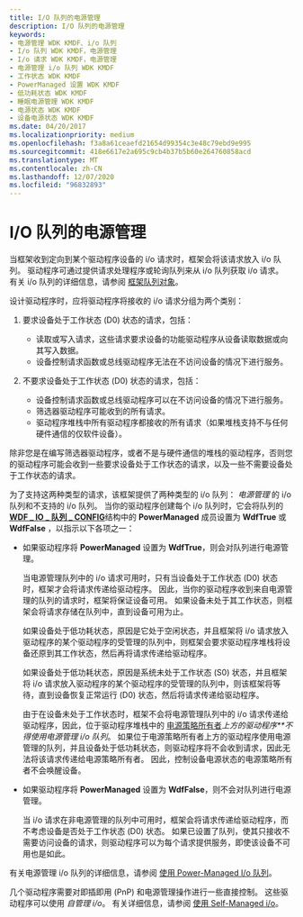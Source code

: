 ```yaml
---
title: I/O 队列的电源管理
description: I/O 队列的电源管理
keywords:
- 电源管理 WDK KMDF、i/o 队列
- I/o 队列 WDK KMDF，电源管理
- I/o 请求 WDK KMDF，电源管理
- 电源管理 i/o 队列 WDK KMDF
- 工作状态 WDK KMDF
- PowerManaged 设置 WDK KMDF
- 低功耗状态 WDK KMDF
- 睡眠电源管理 WDK KMDF
- 电源状态 WDK KMDF
- 设备电源状态 WDK KMDF
ms.date: 04/20/2017
ms.localizationpriority: medium
ms.openlocfilehash: f3a8a61ceaefd21654d99354c3e48c79ebd9e995
ms.sourcegitcommit: 418e6617e2a695c9cb4b37b5b60e264760858acd
ms.translationtype: MT
ms.contentlocale: zh-CN
ms.lasthandoff: 12/07/2020
ms.locfileid: "96832893"
---
```

# <a name="power-management-for-io-queues"></a>I/O 队列的电源管理


当框架收到定向到某个驱动程序设备的 i/o 请求时，框架会将该请求放入 i/o 队列。 驱动程序可通过提供请求处理程序或轮询队列来从 i/o 队列获取 i/o 请求。 有关 i/o 队列的详细信息，请参阅 [框架队列对象](framework-queue-objects.md)。

设计驱动程序时，应将驱动程序将接收的 i/o 请求分组为两个类别：

1.  要求设备处于工作状态 (D0) 状态的请求，包括：
    -   读取或写入请求，这些请求要求设备的功能驱动程序从设备读取数据或向其写入数据。
    -   设备控制请求函数或总线驱动程序无法在不访问设备的情况下进行服务。

2.  不要求设备处于工作状态 (D0) 状态的请求，包括：
    -   设备控制请求函数或总线驱动程序可以在不访问设备的情况下进行服务。
    -   筛选器驱动程序可能收到的所有请求。
    -   驱动程序堆栈中所有驱动程序都接收的所有请求（如果堆栈支持不与任何硬件通信的仅软件设备）。

除非您是在编写筛选器驱动程序，或者不是与硬件通信的堆栈的驱动程序，否则您的驱动程序可能会收到一些要求设备处于工作状态的请求，以及一些不需要设备处于工作状态的请求。

为了支持这两种类型的请求，该框架提供了两种类型的 i/o 队列： *电源管理* 的 i/o 队列和不支持的 i/o 队列。 当你的驱动程序创建每个 i/o 队列时，它会将队列的 [**WDF \_ IO \_ 队列 \_ CONFIG**](/windows-hardware/drivers/ddi/wdfio/ns-wdfio-_wdf_io_queue_config)结构中的 **PowerManaged** 成员设置为 **WdfTrue** 或 **WdfFalse** ，以指示以下各项之一：

-   如果驱动程序将 **PowerManaged** 设置为 **WdfTrue**，则会对队列进行电源管理。

    当电源管理队列中的 i/o 请求可用时，只有当设备处于工作状态 (D0) 状态时，框架才会将请求传递给驱动程序。 因此，当你的驱动程序收到来自电源管理的队列的请求时，框架将保证设备可用。 如果设备未处于其工作状态，则框架会将请求存储在队列中，直到设备可用为止。

    如果设备处于低功耗状态，原因是它处于空闲状态，并且框架将 i/o 请求放入驱动程序的某个驱动程序的受管理的队列中，则框架会要求驱动程序堆栈将设备还原到其工作状态，然后再将请求传递给驱动程序。

    如果设备处于低功耗状态，原因是系统未处于工作状态 (S0) 状态，并且框架将 i/o 请求放入驱动程序的某个驱动程序的受管理的队列中，则该框架将等待，直到设备恢复正常运行 (D0) 状态，然后将请求传递给驱动程序。

    由于在设备未处于工作状态时，框架不会将电源管理队列中的 i/o 请求传递给驱动程序，因此，位于驱动程序堆栈中的 [电源策略所有者](power-policy-ownership.md)*上方的驱动程序**不得使用电源管理 i/o 队列*。 如果位于电源策略所有者上方的驱动程序使用电源管理的队列，并且设备处于低功耗状态，则驱动程序将不会收到请求，因此无法将该请求传递给电源策略所有者。 因此，控制设备电源状态的电源策略所有者不会唤醒设备。

-   如果驱动程序将 **PowerManaged** 设置为 **WdfFalse**，则不会对队列进行电源管理。

    当 i/o 请求在非电源管理的队列中可用时，框架会将请求传递给驱动程序，而不考虑设备是否处于工作状态 (D0) 状态。 如果已设置了队列，使其只接收不需要访问设备的请求，则驱动程序可以为每个请求提供服务，即使该设备不可用也是如此。

有关电源管理 i/o 队列的详细信息，请参阅 [使用 Power-Managed I/o 队列](using-power-managed-i-o-queues.md)。

几个驱动程序需要对即插即用 (PnP) 和电源管理操作进行一些直接控制。 这些驱动程序可以使用 *自管理 i/o*。 有关详细信息，请参阅 [使用 Self-Managed i/o](using-self-managed-i-o.md)。

 

